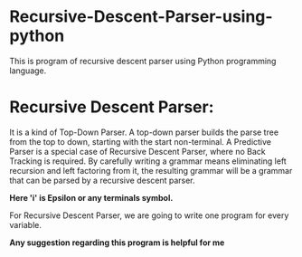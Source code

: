 # Recursive-Descent-Parser-using-python
This is program of recursive descent parser using Python programming language.

# Recursive Descent Parser:
It is a kind of Top-Down Parser. A top-down parser builds the parse tree from the top to down, starting with the start non-terminal. A Predictive Parser is a special case of Recursive Descent Parser, where no Back Tracking is required.
By carefully writing a grammar means eliminating left recursion and left factoring from it, the resulting grammar will be a grammar that can be parsed by a recursive descent parser.


**Here 'i' is Epsilon or any terminals symbol.**

For Recursive Descent Parser, we are going to write one program for every variable.


**Any suggestion regarding this program is helpful for me**

